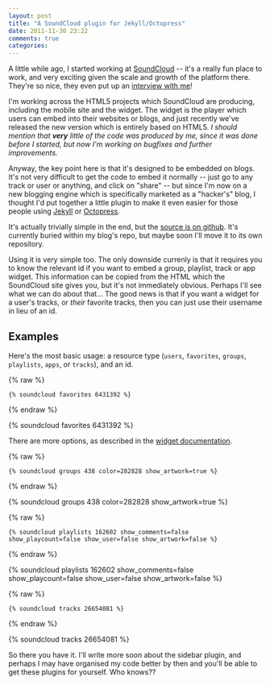 ```yaml
---
layout: post
title: "A SoundCloud plugin for Jekyll/Octopress"
date: 2011-11-30 23:22
comments: true
categories: 
---
```


A little while ago, I started working at [SoundCloud][sc] -- it's a really fun place to work, and very exciting given the scale and growth of the platform there. They're so nice, they even put up an [interview with me][interview]!

I'm working across the HTML5 projects which SoundCloud are producing, including the mobile site and the widget. The widget is the player which users can embed into their websites or blogs, and just recently we've released the new version which is entirely based on HTML5. *I should mention that **very** little of the code was produced by me, since it was done before I started, but now I'm working on bugfixes and further improvements.*

Anyway, the key point here is that it's designed to be embedded on blogs. It's not very difficult to get the code to embed it normally -- just go to any track or user or anything, and click on "share" -- but since I'm now on a new blogging engine which is specifically marketed as a "hacker's" blog, I thought I'd put together a little plugin to make it even easier for those people using [Jekyll](http://jekyllrb.com/) or [Octopress](http://octopress.org/).

It's actually trivially simple in the end, but the [source is on github][plugin]. It's currently buried within my blog's repo, but maybe soon I'll move it to its own repository.

Using it is very simple too. The only downside currenly is that it requires you to know the relevant id if you want to embed a group, playlist, track or app widget. This information can be copied from the HTML which the SoundCloud site gives you, but it's not immediately obvious. Perhaps I'll see what we can do about that... The good news is that if you want a widget for a user's tracks, or *their* favorite tracks, then you can just use their username in lieu of an id.

## Examples ##

Here's the most basic usage: a resource type (`users`, `favorites`, `groups`, `playlists`, `apps`, or `tracks`), and an id. 

{% raw %}
```
{% soundcloud favorites 6431392 %}
```
{% endraw %}

{% soundcloud favorites 6431392 %}

There are more options, as described in the [widget documentation][widgetdocs].

{% raw %}
```
{% soundcloud groups 438 color=282828 show_artwork=true %}
```
{% endraw %}

{% soundcloud groups 438 color=282828 show_artwork=true %}

{% raw %}
```
{% soundcloud playlists 162602 show_comments=false show_playcount=false show_user=false show_artwork=false %}
```
{% endraw %}

{% soundcloud playlists 162602 show_comments=false show_playcount=false show_user=false show_artwork=false %}

{% raw %}
```
{% soundcloud tracks 26654081 %}
```
{% endraw %}

{% soundcloud tracks 26654081 %}

So there you have it. I'll write more soon about the sidebar plugin, and perhaps I may have organised my code better by then and you'll be able to get these plugins for yourself. Who knows??

[sc]: http://www.soundcloud.com/
[interview]: http://blog.soundcloud.com/2011/11/10/nick/
[plugin]: https://github.com/spadgos/spadgos.github.com/blob/source/plugins/soundcloud.rb
[widgetdocs]: http://developers.soundcloud.com/docs/widget
